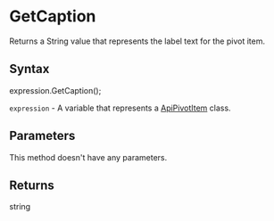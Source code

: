 # GetCaption

Returns a String value that represents the label text for the pivot item.

## Syntax

expression.GetCaption();

`expression` - A variable that represents a [ApiPivotItem](../ApiPivotItem.md) class.

## Parameters

This method doesn't have any parameters.

## Returns

string